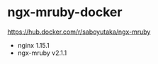 # ngx-mruby-docker

https://hub.docker.com/r/saboyutaka/ngx-mruby

* nginx 1.15.1
* ngx-mruby v2.1.1
